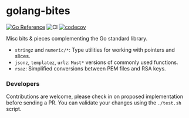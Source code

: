 # golang-bites
[![Go Reference](https://pkg.go.dev/badge/github.com/ibrt/golang-bites.svg)](https://pkg.go.dev/github.com/ibrt/bites)
![CI](https://github.com/ibrt/golang-bites/actions/workflows/ci.yml/badge.svg)
[![codecov](https://codecov.io/gh/ibrt/golang-bites/branch/main/graph/badge.svg?token=BQVP881F9Z)](https://codecov.io/gh/ibrt/golang-bites)

Misc bits &amp; pieces complementing the Go standard library.

- `stringz` and `numeric/*`: Type utilities for working with pointers and slices.
- `jsonz`, `templatez`, `urlz`: `Must*` versions of commonly used functions.
- `rsaz`: Simplified conversions between PEM files and RSA keys.

### Developers

Contributions are welcome, please check in on proposed implementation before sending a PR. You can validate your changes using the `./test.sh` script.
